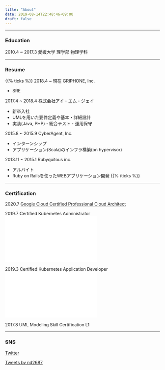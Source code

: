 ```yaml
---
title: "About"
date: 2019-08-14T22:48:46+09:00
draft: false
---
```


---------

### Education

2010.4 ~ 2017.3 愛媛大学 理学部 物理学科

---------

### Resume

{{% ticks %}}
2018.4 ~ 現在 GRIPHONE, Inc.
  
* SRE

2017.4 ~ 2018.4 株式会社アイ・エム・ジェイ
  
* 新卒入社
* UMLを用いた要件定義や基本・詳細設計
* 実装(Java, PHP)・総合テスト・運用保守

2015.8 ~ 2015.9 CyberAgent, Inc.
  
* インターンシップ
* アプリケーション(Scala)のインフラ構築(on hypervisor)

2013.11 ~ 2015.1 Rubyquitous inc.
  
* アルバイト
* Ruby on Railsを使ったWEBアプリケーション開発
{{% /ticks %}}

---------

### Certification

2020.7 [Google Cloud Certified Professional Cloud Architect](https://www.credential.net/387b7f83-ffa5-4db2-9949-3a1b977f4499?key=d49620822f246a91745e34370c257ee0c8dc5f6aadeb75d3abf5bbc267737adb#gs.ahvlxh)

2019.7 Certified Kubernetes Administrator
![cka](images/CKA_Certificate.pdf "cka")

2019.3 Certified Kubernetes Application Developer
![ckad](images/CKAD_Certificate.pdf "ckad")

2017.8 UML Modeling Skill Certification L1

---------

### SNS

[Twitter](https://twitter.com/nd2687)

<a class="twitter-timeline" href="https://twitter.com/nd2687?ref_src=twsrc%5Etfw">Tweets by nd2687</a> <script async src="https://platform.twitter.com/widgets.js" charset="utf-8"></script>
